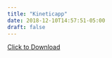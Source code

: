 ```yaml
---
title: "Kineticapp"
date: 2018-12-10T14:57:51-05:00
draft: false
---
```



<a href="">Click to Download</a>
